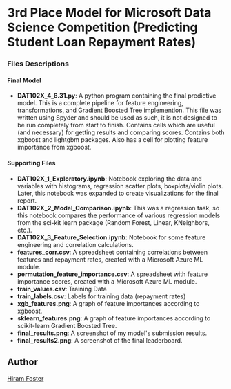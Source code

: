 # 3rd Place Model for Microsoft Data Science Competition (Predicting Student Loan Repayment Rates)

### Files Descriptions
#### Final Model
- **DAT102X_4_6.31.py**: A python program containing the final predictive model. This is a complete pipeline for feature engineering, transformations, and Gradient Boosted Tree implemention. This file was written using Spyder and should be used as such, it is not designed to be run completely from start to finish. Contains cells which are useful (and necessary) for getting results and comparing scores. Contains both xgboost and lightgbm packages. Also has a cell for plotting feature importance from xgboost.
#### Supporting Files
- **DAT102X_1_Exploratory.ipynb**: Notebook exploring the data and variables with histograms, regression scatter plots, boxplots/violin plots. Later, this notebook was expanded to create visualizations for the final report.
- **DAT102X_2_Model_Comparison.ipynb**: This was a regression task, so this notebook compares the performance of various regression models from the sci-kit learn package (Random Forest, Linear, KNeighbors, etc.).
- **DAT102X_3_Feature_Selection.ipynb**: Notebook for some feature engineering and correlation calculations.
- **features_corr.csv**: A spreadsheet containing correlations between features and repayment rates, created with a Microsoft Azure ML module.
- **permutation_feature_importance.csv**: A spreadsheet with feature importance scores, created with a Microsoft Azure ML module.
- **train_values.csv**: Training Data
- **train_labels.csv**: Labels for training data (repayment rates)
- **xgb_features.png**: A graph of feature importances according to xgboost.
- **sklearn_features.png**: A graph of feature importances according to scikit-learn Gradient Boosted Tree.
- **final_results.png**: A screenshot of my model's submission results.
- **final_results2.png**: A screenshot of the final leaderboard.

## Author
[Hiram Foster](linkedin.com/hiramf)
